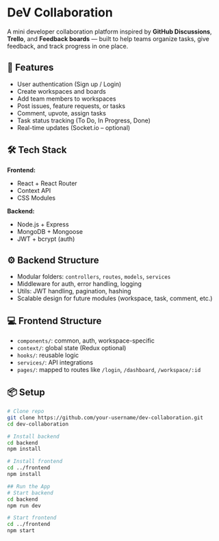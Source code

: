 # DeV Collaboration

A mini developer collaboration platform inspired by **GitHub Discussions**, **Trello**, and **Feedback boards** — built to help teams organize tasks, give feedback, and track progress in one place.

## 🔧 Features

- User authentication (Sign up / Login)
- Create workspaces and boards
- Add team members to workspaces
- Post issues, feature requests, or tasks
- Comment, upvote, assign tasks
- Task status tracking (To Do, In Progress, Done)
- Real-time updates (Socket.io – optional)

## 🛠 Tech Stack

**Frontend:**  
- React + React Router  
- Context API
- CSS Modules  

**Backend:**  
- Node.js + Express  
- MongoDB + Mongoose  
- JWT + bcrypt (auth)

## ⚙️ Backend Structure

- Modular folders: `controllers`, `routes`, `models`, `services`
- Middleware for auth, error handling, logging
- Utils: JWT handling, pagination, hashing
- Scalable design for future modules (workspace, task, comment, etc.)

## 💻 Frontend Structure

- `components/`: common, auth, workspace-specific
- `context/`: global state (Redux optional)
- `hooks/`: reusable logic
- `services/`: API integrations
- `pages/`: mapped to routes like `/login`, `/dashboard`, `/workspace/:id`

## 📦 Setup

```bash
# Clone repo
git clone https://github.com/your-username/dev-collaboration.git
cd dev-collaboration

# Install backend
cd backend
npm install

# Install frontend
cd ../frontend
npm install

## Run the App
# Start backend
cd backend
npm run dev

# Start frontend
cd ../frontend
npm start
